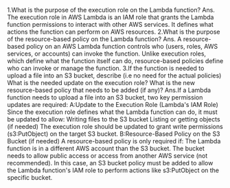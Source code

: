 1.What is the purpose of the execution role on the Lambda function?
Ans. The execution role in AWS Lambda is an IAM role that grants the Lambda function permissions to interact with other AWS services. It defines what actions the function can perform on AWS resources.
2.What is the purpose of the resource-based policy on the Lambda function?
Ans. A resource-based policy on an AWS Lambda function controls who (users, roles, AWS services, or accounts) can invoke the function. Unlike execution roles, which define what the function itself can do, resource-based policies define who can invoke or manage the function.
3.If the function is needed to upload a file into an S3 bucket, describe (i.e no need for the actual policies)
What is the needed update on the execution role?
What is the new resource-based policy that needs to be added (if any)?
Ans.If a Lambda function needs to upload a file into an S3 bucket, two key permission updates are required:
A:Update to the Execution Role (Lambda's IAM Role)
Since the execution role defines what the Lambda function can do, it must be updated to allow:
Writing files to the S3 bucket
Listing or getting objects (if needed)
The execution role should be updated to grant write permissions (s3:PutObject) on the target S3 bucket.
B:Resource-Based Policy on the S3 Bucket (if needed)
A resource-based policy is only required if:
The Lambda function is in a different AWS account than the S3 bucket.
The bucket needs to allow public access or access from another AWS service (not recommended).
In this case, an S3 bucket policy must be added to allow the Lambda function's IAM role to perform actions like s3:PutObject on the specific bucket.
